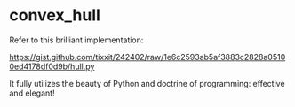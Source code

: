 convex_hull
===========
Refer to this brilliant implementation:

https://gist.github.com/tixxit/242402/raw/1e6c2593ab5af3883c2828a05100ed4178df0d9b/hull.py

It fully utilizes the beauty of Python and doctrine of programming: effective and elegant!
